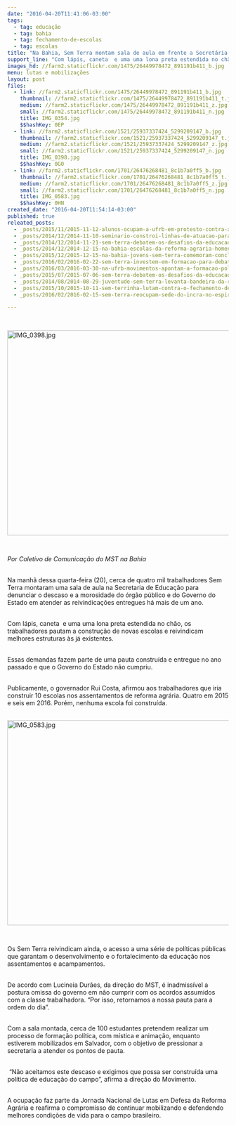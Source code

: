 ```yaml
---
date: "2016-04-20T11:41:06-03:00"
tags:
  - tag: educação
  - tag: bahia
  - tag: fechamento-de-escolas
  - tag: escolas
title: "Na Bahia, Sem Terra montam sala de aula em frente a Secretária de Educação"
support_line: "Com lápis, caneta  e uma uma lona preta estendida no chão, os trabalhadores pautam a construção de novas escolas e reivindicam melhores estruturas às já existentes."
images_hd: //farm2.staticflickr.com/1475/26449978472_891191b411_b.jpg
menu: lutas e mobilizações
layout: post
files:
  - link: //farm2.staticflickr.com/1475/26449978472_891191b411_b.jpg
    thumbnail: //farm2.staticflickr.com/1475/26449978472_891191b411_t.jpg
    medium: //farm2.staticflickr.com/1475/26449978472_891191b411_z.jpg
    small: //farm2.staticflickr.com/1475/26449978472_891191b411_n.jpg
    title: IMG_0354.jpg
    $$hashKey: 0EP
  - link: //farm2.staticflickr.com/1521/25937337424_5299209147_b.jpg
    thumbnail: //farm2.staticflickr.com/1521/25937337424_5299209147_t.jpg
    medium: //farm2.staticflickr.com/1521/25937337424_5299209147_z.jpg
    small: //farm2.staticflickr.com/1521/25937337424_5299209147_n.jpg
    title: IMG_0398.jpg
    $$hashKey: 0G0
  - link: //farm2.staticflickr.com/1701/26476268481_8c1b7a0ff5_b.jpg
    thumbnail: //farm2.staticflickr.com/1701/26476268481_8c1b7a0ff5_t.jpg
    medium: //farm2.staticflickr.com/1701/26476268481_8c1b7a0ff5_z.jpg
    small: //farm2.staticflickr.com/1701/26476268481_8c1b7a0ff5_n.jpg
    title: IMG_0583.jpg
    $$hashKey: 0HN
created_date: "2016-04-20T11:54:14-03:00"
published: true
releated_posts:
  - _posts/2015/11/2015-11-12-alunos-ocupam-a-ufrb-em-protesto-contra-a-retirada-de-direitos-estudantis.md
  - _posts/2014/12/2014-11-10-seminario-constroi-linhas-de-atuacao-para-a-transicao-agroecologica-na-bahia.md
  - _posts/2014/12/2014-11-21-sem-terra-debatem-os-desafios-da-educacao-do-campo-e-da-agroecologia.md
  - _posts/2014/12/2014-12-15-na-bahia-escolas-da-reforma-agraria-homenageiam-os-30-anos-do-mst.md
  - _posts/2015/12/2015-12-15-na-bahia-jovens-sem-terra-comemoram-conclusao-de-curso.md
  - _posts/2016/02/2016-02-22-sem-terra-investem-em-formacao-para-debater-crises-do-capital.md
  - _posts/2016/03/2016-03-30-na-ufrb-movimentos-apontam-a-formacao-politica-como-estrategia-de-luta.md
  - _posts/2015/07/2015-07-06-sem-terra-debatem-os-desafios-da-educacao-do-campo-na-bahia.md
  - _posts/2014/08/2014-08-29-juventude-sem-terra-levanta-bandeira-da-reforma-agraria-em-escola-publica.md
  - _posts/2015/10/2015-10-11-sem-terrinha-lutam-contra-o-fechamento-de-escolas-no-extremo-sul-da-bahia.md
  - _posts/2016/02/2016-02-15-sem-terra-reocupam-sede-do-incra-no-espirito-santo.md

---
```

<p>&nbsp;</p>

<p><img alt="IMG_0398.jpg" height="467" src="//farm2.staticflickr.com/1521/25937337424_5299209147_b.jpg" width="700" /></p>

<p>&nbsp;</p>

<p><em>Por Coletivo de Comunica&ccedil;&atilde;o do MST na Bahia</em></p>

<p><br />
Na manh&atilde; dessa quarta-feira (20), cerca de quatro&nbsp;mil trabalhadores Sem Terra montaram uma sala de aula na Secretaria de Educa&ccedil;&atilde;o para denunciar o descaso e a morosidade do &oacute;rg&atilde;o p&uacute;blico e do Governo do Estado em atender as&nbsp;reivindica&ccedil;&otilde;es entregues h&aacute;&nbsp;mais de um ano.</p>

<p><br />
Com l&aacute;pis, caneta&nbsp;&nbsp;e uma&nbsp;uma lona preta estendida no ch&atilde;o, os trabalhadores&nbsp;pautam a constru&ccedil;&atilde;o de novas escolas e reivindicam melhores estruturas &agrave;s j&aacute; existentes.</p>

<p><br />
Essas demandas fazem parte de uma pauta constru&iacute;da e entregue no ano passado e que o Governo do Estado n&atilde;o cumpriu.</p>

<p><br />
Publicamente, o governador Rui Costa, afirmou aos trabalhadores que iria construir 10 escolas nos assentamentos de reforma agr&aacute;ria. Quatro em 2015 e seis em 2016. Por&eacute;m, nenhuma escola foi constru&iacute;da.</p>

<p><br />
<img alt="IMG_0583.jpg" height="467" src="//farm2.staticflickr.com/1701/26476268481_8c1b7a0ff5_b.jpg" width="700" /></p>

<p>&nbsp;</p>

<p>Os Sem&nbsp;Terra reivindicam ainda, o acesso a uma s&eacute;rie de pol&iacute;ticas p&uacute;blicas que garantam o desenvolvimento e o fortalecimento da educa&ccedil;&atilde;o nos assentamentos e acampamentos.</p>

<p><br />
De acordo com Lucineia Dur&atilde;es, da dire&ccedil;&atilde;o do MST, &eacute; inadmiss&iacute;vel a postura omissa do governo em n&atilde;o cumprir com os acordos assumidos com a classe trabalhadora. &ldquo;Por isso, retornamos a nossa pauta para a ordem do dia&rdquo;.</p>

<p><br />
Com a sala montada, cerca de 100 estudantes pretendem realizar&nbsp;um processo de forma&ccedil;&atilde;o pol&iacute;tica, com m&iacute;stica e anima&ccedil;&atilde;o, enquanto estiverem mobilizados em Salvador, com o objetivo de pressionar a secretaria a atender os pontos de pauta.</p>

<p><br />
&nbsp;&ldquo;N&atilde;o aceitamos este descaso e exigimos que possa ser constru&iacute;da uma pol&iacute;tica de educa&ccedil;&atilde;o do campo&rdquo;, afirma a dire&ccedil;&atilde;o do Movimento.</p>

<p><br />
A ocupa&ccedil;&atilde;o faz parte da Jornada Nacional de Lutas em Defesa da Reforma Agr&aacute;ria e reafirma o compromisso de continuar mobilizando e defendendo melhores condi&ccedil;&otilde;es de vida para o campo brasileiro.&nbsp;</p>
